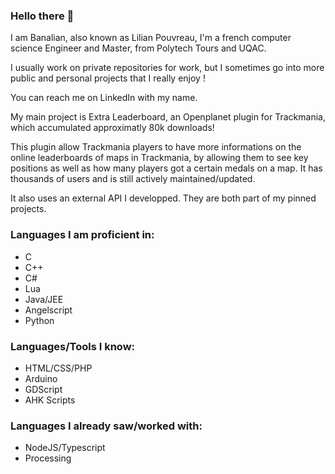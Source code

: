 ### Hello there 👋

I am Banalian, also known as Lilian Pouvreau, I'm a french computer science Engineer and Master, from Polytech Tours and UQAC.

I usually work on private repositories for work, but I sometimes go into more public and personal projects that I really enjoy !

You can reach me on LinkedIn with my name.

My main project is Extra Leaderboard, an Openplanet plugin for Trackmania, which accumulated approximatly 80k downloads! 

This plugin allow Trackmania players to have more informations on the online leaderboards of maps in Trackmania, by allowing them to see key positions as well as how many players got a certain medals on a map. It has thousands of users and is still actively maintained/updated.

It also uses an external API I developped. They are both part of my pinned projects.


### Languages I am proficient in:
- C
- C++
- C#
- Lua
- Java/JEE
- Angelscript
- Python

### Languages/Tools I know:
- HTML/CSS/PHP
- Arduino
- GDScript
- AHK Scripts

### Languages I already saw/worked with:
- NodeJS/Typescript
- Processing

